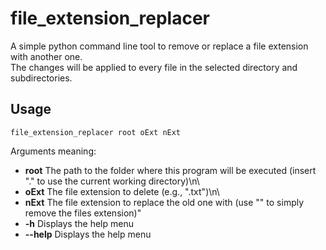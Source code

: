 # file_extension_replacer
A simple python command line tool to remove or replace a file extension with another one.  
The changes will be applied to every file in the selected directory and subdirectories.
## Usage
```
file_extension_replacer root oExt nExt
```
Arguments meaning:
- **root** The path to the folder where this program will be executed (insert \".\" to use the current working directory)\n\
- **oExt** The file extension to delete (e.g., \".txt\")\n\
- **nExt** The file extension to replace the old one with (use \"\" to simply remove the files extension)"
- **-h** Displays the help menu
- **--help** Displays the help menu
